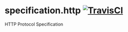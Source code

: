 specification.http [![TravisCI](https://travis-ci.org/k3po/specification.http.svg?branch=develop)](https://travis-ci.org/k3po/specification.http)
==================

HTTP Protocol Specification
